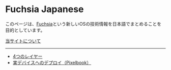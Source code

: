 Fuchsia Japanese
========

このページは、[Fuchsia](https://fuchsia.googlesource.com/)という新しいOSの技術情報を日本語でまとめることを目的としています。


[当サイトについて](about-us.md)


-----

- [4つのレイヤー](4layers.md)
- [実デバイスへのデプロイ（Pixelbook）](install-pixel.md)

 
